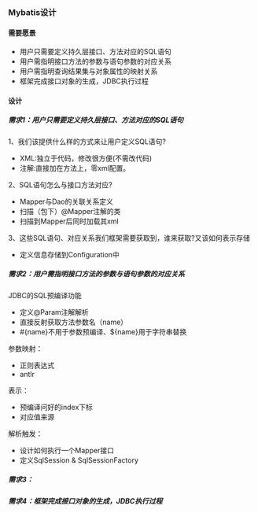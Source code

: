### Mybatis设计

#### 需要愿景

- 用户只需要定义持久层接口、方法对应的SQL语句
- 用户需指明接口方法的参数与语句参数的对应关系
- 用户需指明查询结果集与对象属性的映射关系
- 框架完成接口对象的生成，JDBC执行过程

#### 设计

##### 需求1：用户只需要定义持久层接口、方法对应的SQL语句

1、我们该提供什么样的方式来让用户定义SQL语句?

- XML:独立于代码，修改很方便(不需改代码)
- 注解:直接加在方法上，零xml配置。

2、SQL语句怎么与接口方法对应?

- Mapper与Dao的关联关系定义
- 扫描（包下）@Mapper注解的类
- 扫描到Mapper后同时加载其xml

3、这些SQL语句、对应关系我们框架需要获取到，谁来获取?又该如何表示存储

- 定义信息存储到Configuration中



##### 需求2：用户需指明接口方法的参数与语句参数的对应关系

JDBC的SQL预编译功能

- 定义@Param注解解析
- 直接反射获取方法参数名（name）
- \#{name}不用于参数预编译、${name}用于字符串替换

参数映射：

- 正则表达式
- antlr

表示：

- 预编译问好的index下标
- 对应值来源

解析触发：

- 设计如何执行一个Mapper接口
- 定义SqlSession & SqlSessionFactory



##### 需求3：



##### 需求4：框架完成接口对象的生成，JDBC执行过程